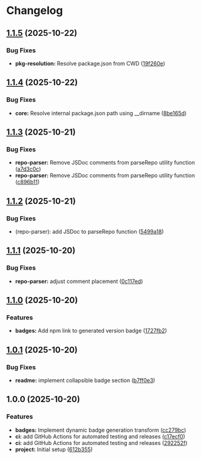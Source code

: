 # Changelog

## [1.1.5](https://github.com/ioncakephper/markdown-magic-transform-badges/compare/v1.1.4...v1.1.5) (2025-10-22)


### Bug Fixes

* **pkg-resolution:** Resolve package.json from CWD ([19f260e](https://github.com/ioncakephper/markdown-magic-transform-badges/commit/19f260eab97ed61dbbfeaa10488c6a424fb2df06))

## [1.1.4](https://github.com/ioncakephper/markdown-magic-transform-badges/compare/v1.1.3...v1.1.4) (2025-10-22)

### Bug Fixes

- **core:** Resolve internal package.json path using \_\_dirname ([8be165d](https://github.com/ioncakephper/markdown-magic-transform-badges/commit/8be165d38d8e90e4c73ac4d31d4d03107970d8d2))

## [1.1.3](https://github.com/ioncakephper/markdown-magic-transform-badges/compare/v1.1.2...v1.1.3) (2025-10-21)

### Bug Fixes

- **repo-parser:** Remove JSDoc comments from parseRepo utility function ([a7d3c0c](https://github.com/ioncakephper/markdown-magic-transform-badges/commit/a7d3c0c7e350c6b228a1ac1b7fa64cb8cd878f1e))
- **repo-parser:** Remove JSDoc comments from parseRepo utility function ([c896b11](https://github.com/ioncakephper/markdown-magic-transform-badges/commit/c896b11962356c734fb5d5deddc3bad440aa994f))

## [1.1.2](https://github.com/ioncakephper/markdown-magic-transform-badges/compare/v1.1.1...v1.1.2) (2025-10-21)

### Bug Fixes

- (repo-parser): add JSDoc to parseRepo function ([5499a18](https://github.com/ioncakephper/markdown-magic-transform-badges/commit/5499a18d358116fd1611ec750734a6c2f213c108))

## [1.1.1](https://github.com/ioncakephper/markdown-magic-transform-badges/compare/v1.1.0...v1.1.1) (2025-10-20)

### Bug Fixes

- **repo-parser:** adjust comment placement ([0c117ed](https://github.com/ioncakephper/markdown-magic-transform-badges/commit/0c117edcca399e1a81a0ca47c4e0f58f052d4ebd))

## [1.1.0](https://github.com/ioncakephper/markdown-magic-transform-badges/compare/v1.0.1...v1.1.0) (2025-10-20)

### Features

- **badges:** Add npm link to generated version badge ([1727fb2](https://github.com/ioncakephper/markdown-magic-transform-badges/commit/1727fb2196b45a23fd2eca569e952d5daff57e51))

## [1.0.1](https://github.com/ioncakephper/markdown-magic-transform-badges/compare/v1.0.0...v1.0.1) (2025-10-20)

### Bug Fixes

- **readme:** implement collapsible badge section ([b7ff0e3](https://github.com/ioncakephper/markdown-magic-transform-badges/commit/b7ff0e31263e3a5726caee6569c11069431542ec))

## 1.0.0 (2025-10-20)

### Features

- **badges:** Implement dynamic badge generation transform ([cc279bc](https://github.com/ioncakephper/markdown-magic-transform-badges/commit/cc279bc1757557933b83f6c8454fae1c82092c79))
- **ci:** add GitHub Actions for automated testing and releases ([c17ecf0](https://github.com/ioncakephper/markdown-magic-transform-badges/commit/c17ecf0ae8bec14bef228fb31a07d2fb24fcaea1))
- **ci:** add GitHub Actions for automated testing and releases ([292252f](https://github.com/ioncakephper/markdown-magic-transform-badges/commit/292252ffbd90f10e79d22f67377ba7cd35293643))
- **project:** Initial setup ([612b355](https://github.com/ioncakephper/markdown-magic-transform-badges/commit/612b355b0675087353caf0576c7e2910aa933a42))
